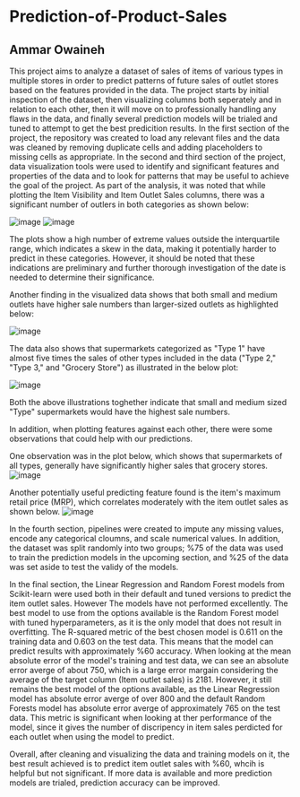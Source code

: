 # Prediction-of-Product-Sales
## Ammar Owaineh
This project aims to analyze a dataset of sales of items of various types in multiple stores in order to predict patterns of future sales of  outlet stores based on the features provided in the data. The project starts by initial inspection of the dataset, then visualizing columns both seperately and in relation to each other, then it will move on to professionally handling any flaws in the data, and finally several prediction models will be trialed and tuned to attempt to get the best predicition results. 
In the first section of the project, the repository was created to load any relevant files and the data was cleaned by removing duplicate cells and adding placeholders to missing cells as appropriate. 
In the second and third section of the project, data visualization tools were used to identify and significant features and properties of the data and to look for patterns that may be useful to achieve the goal of the project. 
As part of the analysis, it was noted that while plotting the Item Visibility and Item Outlet Sales columns, there was a significant number of outlers in both categories as shown below: 

![image](https://github.com/AKO91/Prediction-of-Product-Sales/assets/170138532/a719110b-467d-40cf-b3d5-ac089309d816)
![image](https://github.com/AKO91/Prediction-of-Product-Sales/assets/170138532/ba17c4ba-e2ba-4f85-bc02-7e277061007a)

The plots show a high number of extreme values outside the interquartile range, which indicates a skew in the data, making it potentially harder to predict in these categories. However, it should be noted that these indications are preliminary and further thorough investigation of the date is needed to determine their significance. 

Another finding in the visualized data shows that both small and medium outlets have higher sale numbers than larger-sized outlets as highlighted below: 

![image](https://github.com/AKO91/Prediction-of-Product-Sales/assets/170138532/f6fbc03d-bdc1-4cb0-bea1-6246dfa49899)

The data also shows that supermarkets categorized as "Type 1" have almost five times the sales of other types included in the data ("Type 2," "Type 3," and "Grocery Store") as illustrated in the below plot: 

![image](https://github.com/AKO91/Prediction-of-Product-Sales/assets/170138532/d630e996-2b66-4eab-a61a-40f657e15d26)

Both the above illustrations toghether indicate that small and medium sized "Type" supermarkets would have the highest sale numbers. 

In addition, when plotting features against each other, there were some observations that could help with our predictions. 

One observation was in the plot below, which shows that supermarkets of all types, generally have significantly higher sales that grocery stores. 
![image](https://github.com/AKO91/Prediction-of-Product-Sales/assets/170138532/b2e35a6c-065e-4f0a-bd1c-1bbc52b6cca6)

Another potentially useful predicting feature found is the item's maximum retail price (MRP), which correlates moderately with the item outlet sales as shown below. 
![image](https://github.com/AKO91/Prediction-of-Product-Sales/assets/170138532/0f53d7e6-0883-45d3-b6d7-aded87556dc3)

In the fourth section, pipelines were created to impute any missing values, encode any categorical cloumns, and scale numerical values. In addition, the dataset was split randomly into two groups; %75 of the data was used to train the prediction models in the upcoming section, and %25 of the data was set aside to test the validy of the models. 

In the final section, the Linear Regression and Random Forest models from Scikit-learn were used both in their default and tuned versions to predict the item outlet sales. However The models have not performed excellently. The best model to use from the options available is the Random Forest model with tuned hyperparameters, as it is the only model that does not result in overfitting.
The R-squared metric of the best chosen model is 0.611 on the training data and 0.603 on the test data. This means that the model can predict results with approximately %60 accuracy.
When looking at the mean absolute error of the model's training and test data, we can see an absolute error averge of about 750, which is a large error margain considering the average of the target column (Item outlet sales) is 2181. However, it still remains the best model of the options available, as the Linear Regression model has absolute error averge of over 800 and the default Random Forests model has absolute error averge of approximately 765 on the test data. This metric is significant when looking at ther performance of the model, since it gives the number of discripency in item sales perdicted for each outlet when using the model to predict. 

Overall, after cleaning and visualizing the data and training models on it, the best result achieved is to predict item outlet sales with %60, whcih is helpful but not significant. If more data is available and more prediction models are trialed, prediction accuracy can be improved. 




